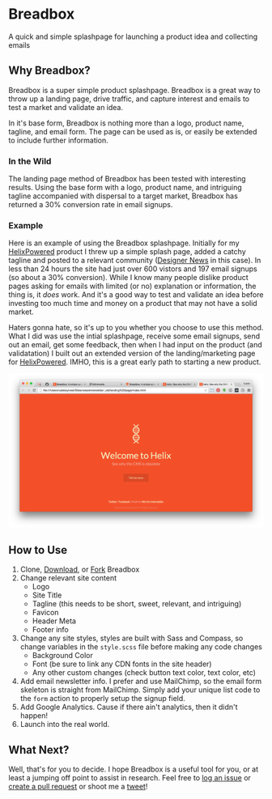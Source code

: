 Breadbox
=====

A quick and simple splashpage for launching a product idea and collecting emails


## Why Breadbox?

Breadbox is a super simple product splashpage. Breadbox is a great way to throw up a landing page, drive traffic, and capture interest and emails to test a market and validate an idea.

In it's base form, Breadbox is nothing more than a logo, product name, tagline, and email form. The page can be used as is, or easily be extended to include further information.

### In the Wild

The landing page method of Breadbox has been tested with interesting results. Using the base form with a logo, product name, and intriguing tagline accompanied with dispersal to a target market, Breadbox has returned a 30% conversion rate in email signups.

### Example

Here is an example of using the Breadbox splashpage. Initially for my [HelixPowered](http://helixpowered.com/) product I threw up a simple splash page, added a catchy tagline and posted to a relevant community ([Designer News](https://news.layervault.com/) in this case). In less than 24 hours the site had just over 600 vistors and 197 email signups (so about a 30% conversion). While I know many people dislike product pages asking for emails with limited (or no) explanation or information, the thing is, it *does* work. And it's a good way to test and validate an idea before investing too much time and money on a product  that may not have a solid market. 

Haters gonna hate, so it's up to you whether you choose to use this method. What I did was use the intial splashpage, receive some email signups, send out an email, get some feedback, then when I had input on the product (and validatation) I built out an extended version of the landing/marketing page for [HelixPowered](http://helixpowered.com/). IMHO, this is a great early path to starting a new product.

![Helix Powered Example](assets/img/example.png?raw=true "Helix Powered Example")

## How to Use

1. Clone, [Download](https://github.com/calebsylvest/breadbox/archive/master.zip), or [Fork](https://github.com/calebsylvest/breadbox/fork) Breadbox
2. Change relevant site content
	- Logo
	- Site Title
	- Tagline (this needs to be short, sweet, relevant, and intriguing)
	- Favicon
	- Header Meta
	- Footer info
3. Change any site styles, styles are built with Sass and Compass, so change variables in the `style.scss` file before making any code changes
	- Background Color
	- Font (be sure to link any CDN fonts in the site header)
	- Any other custom changes (check button text color, text color, etc)
4. Add email newsletter info. I prefer and use MailChimp, so the email form skeleton is straight from MailChimp. Simply add your unique list code to the `form` action to properly setup the signup field.
5. Add Google Analytics. Cause if there ain't analytics, then it didn't happen!
6. Launch into the real world.

## What Next?

Well, that's for you to decide. I hope Breadbox is a useful tool for you, or at least a jumping off point to assist in research. Feel free to [log an issue](https://github.com/calebsylvest/breadbox/issues) or [create a pull request](https://github.com/calebsylvest/breadbox/pulls) or shoot me a [tweet](https://twitter.com/calebsylvest)!